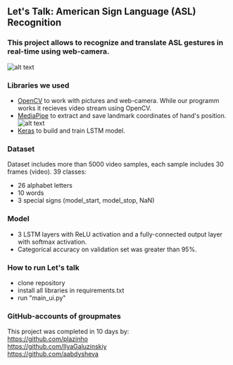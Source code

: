 ## Let's Talk: American Sign Language (ASL) Recognition 
### This project allows to recognize and translate ASL gestures in real-time using  web-camera. 
![alt text](https://github.com/aabdysheva/Lets_Talk/blob/main/alsu.gif)
### Libraries we used
- [OpenCV](https://opencv.org/)
to work with pictures and web-camera. While our programm works it recieves video stream using OpenCV. 
- [MediaPipe](https://google.github.io/mediapipe/solutions/holistic)
to extract and save landmark coordinates of hand's position. 
![alt text](https://google.github.io/mediapipe/images/mobile/holistic_sports_and_gestures_example.gif)
- [Keras](https://github.com/keras-team/keras)
to build and train LSTM model. 
### Dataset
Dataset includes more than 5000 video samples, each sample includes 30 frames (video).
39 classes:
- 26 alphabet letters
- 10 words
- 3 special signs (model_start, model_stop, NaN)
### Model
- 3 LSTM layers with ReLU activation and a fully-connected output layer with softmax activation.
- Categorical accuracy on validation set was greater than 95%.
### How to run Let's talk
- clone repository
- install all libraries in requirements.txt
- run "main_ui.py"
### GitHub-accounts of groupmates
This project was completed in 10 days by:<br>
https://github.com/plazinho <br>
https://github.com/IlyaGaluzinskiy <br>
https://github.com/aabdysheva

